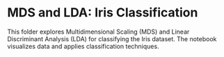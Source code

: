 # MDS and LDA: Iris Classification

This folder explores Multidimensional Scaling (MDS) and Linear Discriminant Analysis (LDA) for classifying the Iris dataset. The notebook visualizes data and applies classification techniques.
